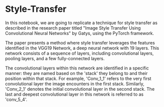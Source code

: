 # Style-Transfer
In this notebook, we are going to replicate a technique for style transfer as described in the research paper titled "Image Style Transfer Using Convolutional Neural Networks" by Gatys, using the PyTorch framework.

The paper presents a method where style transfer leverages the features identified in the VGG19 Network, a deep neural network with 19 layers. This network consists of a sequence of layers, including convolutional layers, pooling layers, and a few fully-connected layers.

The convolutional layers within this network are identified in a specific manner: they are named based on the 'stack' they belong to and their position within that stack. For example, 'Conv_1_1' refers to the very first convolutional layer the image encounters in the first stack. Similarly, 'Conv_2_1' denotes the initial convolutional layer in the second stack. The last and deepest convolutional layer in this network is referred to as 'conv_5_4'.
